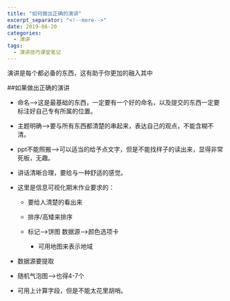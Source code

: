 ```yaml
---
title: "如何做出正确的演讲"
excerpt_separator: "<!--more-->"
date: 2019-06-20
categories:
  - 演讲
tags:
  - 演讲技巧课堂笔记
---
```


演讲是每个都必备的东西，这有助于你更加的融入其中

<!--more-->

##如果做出正确的演讲

* 命名-->这是最基础的东西，一定要有一个好的命名，以及提交的东西一定要标注好自己专有所属的位置。

* 主题明确-->要与所有东西都清楚的串起来，表达自己的观点，不能含糊不清。

* ppt不能照搬-->可以适当的给予点文字，但是不能找样子的读出来，显得非常死板，无趣。

* 讲话清晰合理，要给与一种舒适的感觉。

* 这里是信息可视化期末作业要求的：

  * 要给人清楚的看出来

  * 排序/高矮来排序

  * 标记-->饼图 数据源-->颜色选项卡

    * 可用地图来表示地域

* 数据源要提取

* 随机气泡图-->也得4-7个

* 可用上计算字段，但是不能太花里胡哨。